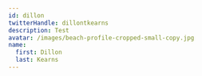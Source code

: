 ```yaml
---
id: dillon
twitterHandle: dillontkearns
description: Test
avatar: /images/beach-profile-cropped-small-copy.jpg
name:
  first: Dillon
  last: Kearns
---
```


